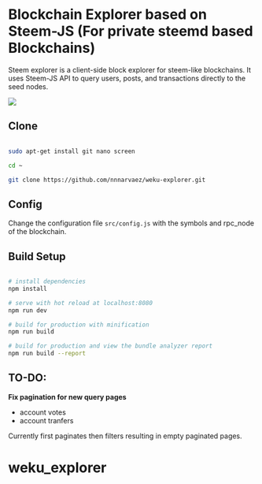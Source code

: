 # Blockchain Explorer based on Steem-JS (For private steemd based Blockchains)
Steem explorer is a client-side block explorer for steem-like blockchains. It uses Steem-JS API to query users, posts, and transactions directly to the seed nodes.

![](https://cdn.steemitimages.com/DQmbHSzTWPQHwZkFJr185z3P7ZQhwVZtWDPmS8y37Gm9HuG/image.png)

## Clone
``` bash

sudo apt-get install git nano screen

cd ~

git clone https://github.com/nnnarvaez/weku-explorer.git 
```

## Config
Change the configuration file `src/config.js` with the symbols and rpc_node of the blockchain.

## Build Setup

``` bash

# install dependencies
npm install

# serve with hot reload at localhost:8080
npm run dev

# build for production with minification
npm run build

# build for production and view the bundle analyzer report
npm run build --report
```

## TO-DO:

**Fix pagination for new query pages**

* account votes
* account tranfers

Currently first paginates then filters resulting in empty paginated pages.
# weku_explorer
